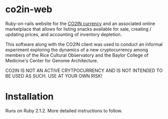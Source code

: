 co2in-web
===================

Ruby-on-rails website for the [CO2IN currency](https://github.com/gogogoutham/co2in.git) and an associated online marketplace that allows for listing snacks available for sale, creating / updating prices, and accounting of inventory depletion.

This software along with the CO2IN client was used to conduct an informal experiment exploring the dynamics of a new cryptocurrency among members of the Rice Cultural Observatory and the Baylor College of Medicine's Center for Genome Architecture. 

CO2IN IS NOT AN ACTIVE CRYTPOCURRENCY AND IS NOT INTENDED TO BE USED AS SUCH. USE AT YOUR OWN RISK!


Installation
=============

Runs on Ruby 2.1.2. More detailed instructions to follow.